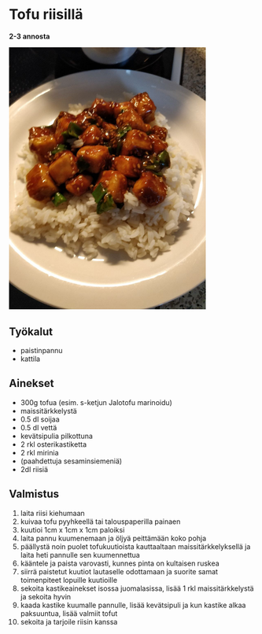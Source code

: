 # Tofu riisillä

**2-3 annosta**

<img src="https://github.com/luumut/luumucookbook/blob/master/media/tofuriisilla.jpg?raw=true" width=400></img>

## Työkalut
- paistinpannu
- kattila

## Ainekset
- 300g tofua (esim. s-ketjun Jalotofu marinoidu)
- maissitärkkelystä
- 0.5 dl soijaa
- 0.5 dl vettä
- kevätsipulia pilkottuna
- 2 rkl osterikastiketta
- 2 rkl mirinia
- (paahdettuja sesaminsiemeniä)
- 2dl riisiä

## Valmistus
1. laita riisi kiehumaan
2. kuivaa tofu pyyhkeellä tai talouspaperilla painaen
3. kuutioi 1cm x 1cm x 1cm paloiksi
4. laita pannu kuumenemaan ja öljyä peittämään koko pohja
5. päällystä noin puolet tofukuutioista kauttaaltaan maissitärkkelyksellä ja laita heti pannulle sen kuumennettua
6. kääntele ja paista varovasti, kunnes pinta on kultaisen ruskea
7. siirrä paistetut kuutiot lautaselle odottamaan ja suorite samat toimenpiteet lopuille kuutioille
8. sekoita kastikeainekset isossa juomalasissa, lisää 1 rkl maissitärkkelystä ja sekoita hyvin
9. kaada kastike kuumalle pannulle, lisää kevätsipuli ja kun kastike alkaa paksuuntua, lisää valmiit tofut
10. sekoita ja tarjoile riisin kanssa

